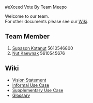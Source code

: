 #eXceed Vote By Team Meepo

Welcome to our team.  
For other documents please see our [Wiki]("https://github.com/SSD2015/TeamMeepo/wiki).

Team Member
-----------
1. [Supason Kotanut](https://github.com/XMistralX) 5610546800
2. [Nut Kaewnak](https://github.com/UncleFuxker) 5610545676

Wiki
----
 - [Vision Statement](https://github.com/SSD2015/TeamMeepo/wiki/Vision-Statement)
 - [Informal Use Case](https://github.com/SSD2015/TeamMeepo/wiki/Informal-Use-Case)
 - [Supplementary Use Case](https://github.com/SSD2015/TeamMeepo/wiki/Supplementary-Use-Case)
 - [Glossary](https://github.com/SSD2015/TeamMeepo/wiki/Glossary)
